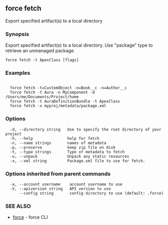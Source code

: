 ## force fetch

Export specified artifact(s) to a local directory

### Synopsis


Export specified artifact(s) to a local directory. Use "package" type to retrieve an unmanaged package.


```
force fetch -t ApexClass [flags]
```

### Examples

```

  force fetch -t=CustomObject -n=Book__c -n=Author__c
  force fetch -t Aura -n MyComponent -d /Users/me/Documents/Project/home
  force fetch -t AuraDefinitionBundle -t ApexClass
  force fetch -x myproj/metadata/package.xml

```

### Options

```
  -d, --directory string   Use to specify the root directory of your project
  -h, --help               help for fetch
  -n, --name strings       names of metadata
  -p, --preserve           keep zip file on disk
  -t, --type strings       Type of metadata to fetch
  -u, --unpack             Unpack any static resources
  -x, --xml string         Package.xml file to use for fetch.
```

### Options inherited from parent commands

```
  -a, --account username    account username to use
  -V, --apiversion string   API version to use
      --config string       config directory to use (default: .force)
```

### SEE ALSO

* [force](force.md)	 - force CLI

